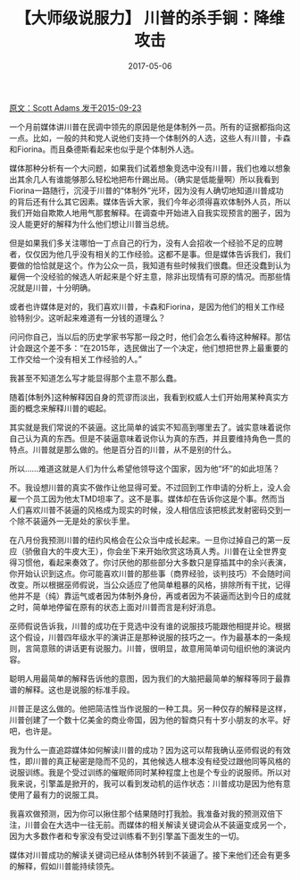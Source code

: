 ﻿---
layout: post
title: 【大师级说服力】 川普的杀手锏：降维攻击
date: 2017-05-06
---

 [原文：Scott Adams    发于2015-09-23][1]

一个月前媒体讲川普在民调中领先的原因是他是体制外一员。所有的证据都指向这一点。比如，一般的共和党人说他们支持一个体制外的人选，这些人有川普，卡森和Fiorina。而且桑德斯看起来也似乎是个体制外人选。

媒体那种分析有一个大问题，如果我们试着想象竞选中没有川普，我们也难以想象出其余几人有谁能够那么轻松地把布什踢出局。（确实是低能量啊）所以我看到Fiorina一路随行，沉浸于川普的“体制外”光环，因为没有人确切地知道川普成功的背后还有什么其它因素。媒体告诉大家，我们今年必须得喜欢体制外人员，所以我们开始自欺欺人地用气那套解释。在调查中开始进入自我实现预言的圈子，因为没人能更好的解释为什么他们想让川普当总统。

但是如果我们多关注哪怕一丁点自己的行为，没有人会招收一个经验不足的应聘者，仅仅因为他几乎没有相关的工作经验。这都不是事。但是媒体告诉我们，我们要做的恰恰就是这个。作为公众一员，我知道有些时候我们很蠢。但还没蠢到认为雇佣一个没经验的候选人听起来是个好主意，除非出现情有可原的情况。而那些情况就是川普，十分明确。

或者也许媒体是对的，我们喜欢川普，卡森和Fiorina，是因为他们的相关工作经验特别少。这听起来难道有一分钱的道理么？

问问你自己，当以后的历史学家书写那一段之时，他们会怎么看待这种解释。那估计会跟这个差不多：“在2015年，选民做出了一个决定，他们想把世界上最重要的工作交给一个没有相关工作经验的人。”

我甚至不知道怎么写才能显得那个主意不那么蠢。

随着[体制外]这种解释因自身的荒谬而淡出，我看到权威人士们开始用某种真实方面的概念来解释川普的崛起。

其实就是我们常说的不装逼。这比简单的诚实不知高到哪里去了。诚实意味着说你自己认为真的东西。但是不装逼意味着说你认为真的东西，并且要维持角色一贯的特点。川普就是那么做的。他是百分百的川普，从不是别的什么。

所以……难道这就是人们为什么希望他领导这个国家，因为他“坏”的如此坦荡？

不。我设想川普的真实不做作让他显得可爱。不过回到工作申请的分析上，没人会雇一个员工因为他太TMD坦率了。这不是事。媒体却在告诉你这是个事。然而当人们喜欢川普不装逼的风格成为现实的时候，没人相信应该把核武发射密码交到一个除不装逼外一无是处的家伙手里。

在八月份我预测川普的纽约风格会在公众当中成长起来。一旦你过掉自己的第一反应（骄傲自大的牛皮大王），你会坐下来开始欣赏这场真人秀。川普在让全世界变得习惯他，看起来奏效了。你讨厌他的那些部分大多数只是穿插其中的余兴表演，你开始认识到这点。你可能喜欢川普的那些事（商界经验，谈判技巧）不会随时间改变。所以根据巫师假说，当公众适应了他简单粗暴的风格，排除所有干扰，记得他并不是（纯）靠运气或者因为体制外身份，再或者因为不装逼而达到今日的成就之时，简单地停留在原有的状态上面对川普而言是利好消息。

巫师假说告诉我，川普的成功在于竞选中没有谁的说服技巧能跟他相提并论。根据这个假设，川普四年级水平的演讲正是那种说服的技巧之一。作为最基本的一条规则，言简意赅的讲话更有说服力。川普，很明显，故意用简单词句组织他的演说内容。

聪明人用最简单的解释告诉他的意图，因为我们的大脑把最简单的解释等同于最靠谱的解释。这也是说服的标准手段。

川普正是这么做的。他把简洁性当作说服的一种工具。另一种仅存的解释是这样，川普创建了一个数十亿美金的商业帝国，因为他的智商只有十岁小朋友的水平。好吧，也许是。

我为什么一直追踪媒体如何解读川普的成功？因为这可以帮我确认巫师假说的有效性，即川普的真正秘密是隐而不见的，其他候选人根本没有经受过跟他同等风格的说服训练。我是个受过训练的催眠师同时某种程度上也是个专业的说服师。所以对我来说，引擎盖是掀开的，我可以看到发动机的运作状态：川普成功是因为他有意使用了最有力的说服工具。

我喜欢做预测，因为你可以揪住那个结果随时打我脸。我准备对我的预测双倍下注，川普会在大选中一往无前。而媒体的相关解读关键词会从不装逼变成另一个，因为大多数作者和专家没有受过训练看不到引擎盖下面发生的一切。

媒体对川普成功的解读关键词已经从体制外转到不装逼了。接下来他们还会有更多的解释，假如川普能持续领先。


[1]: http://blog.dilbert.com/post/129713033741/the-reason-for-trumps-success





